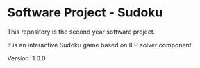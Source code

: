 # Software Project - Sudoku
This repository is the second year software project.

It is an interactive Sudoku game based on ILP solver component.

Version: 1.0.0
